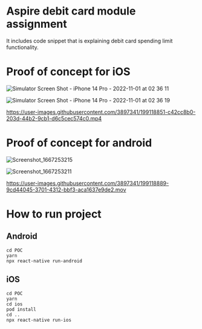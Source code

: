 #  Aspire debit card module assignment 

It includes code snippet that is explaining debit card spending limit functionality.

# Proof of concept for iOS

![Simulator Screen Shot - iPhone 14 Pro - 2022-11-01 at 02 36 11](https://user-images.githubusercontent.com/3897341/199118833-d3d0d873-3ecf-4fbd-be87-9898aac5b2ab.png)

![Simulator Screen Shot - iPhone 14 Pro - 2022-11-01 at 02 36 19](https://user-images.githubusercontent.com/3897341/199118844-183f99a8-80bd-4346-8e0a-f127ea850b6d.png)


https://user-images.githubusercontent.com/3897341/199118851-c42cc8b0-203d-44b2-9cb1-d6c5cec574c0.mp4


# Proof of concept for android
![Screenshot_1667253215](https://user-images.githubusercontent.com/3897341/199118864-fd0bc1bb-5403-4080-8498-19f425e21ebc.png)

![Screenshot_1667253211](https://user-images.githubusercontent.com/3897341/199118877-8a137b5b-ce53-4224-93f5-6942a67902f6.png)


https://user-images.githubusercontent.com/3897341/199118889-9cd44045-3701-4312-bbf3-aca1637e9de2.mov



# How to run project

## Android
```
cd POC
yarn
npx react-native run-android
```

## iOS
```
cd POC
yarn
cd ios
pod install
cd ..
npx react-native run-ios
```
